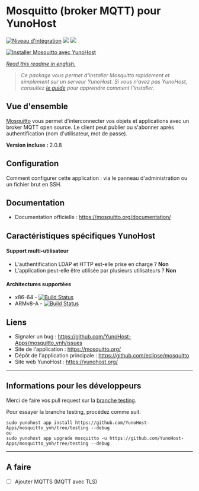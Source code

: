# Mosquitto (broker MQTT) pour YunoHost

[![Niveau d'intégration](https://dash.yunohost.org/integration/mosquitto.svg)](https://dash.yunohost.org/appci/app/mosquitto)
![](https://ci-apps.yunohost.org/ci/badges/mosquitto.status.svg)
![](https://ci-apps.yunohost.org/ci/badges/mosquitto.maintain.svg)

[![Installer Mosquitto avec YunoHost](https://install-app.yunohost.org/install-with-yunohost.svg)](https://install-app.yunohost.org/?app=mosquitto)

*[Read this readme in english.](./README.md)*

> *Ce package vous permet d'installer Mosquitto rapidement et simplement sur un serveur YunoHost.
Si vous n'avez pas YunoHost, consultez [le guide](https://yunohost.org/#/install) pour apprendre comment l'installer.*

## Vue d'ensemble

[Mosquitto](https://mosquitto.org/) vous permet d'interconnecter vos objets et applications avec un broker MQTT open source. Le client peut publier ou s'abonner après authentification (nom d'utilisateur, mot de passe).

**Version incluse :** 2.0.8

## Configuration

Comment configurer cette application : via le panneau d'administration ou un fichier brut en SSH.

## Documentation

 * Documentation officielle : https://mosquitto.org/documentation/

## Caractéristiques spécifiques YunoHost

#### Support multi-utilisateur

 * L'authentification LDAP et HTTP est-elle prise en charge ? **Non**
 * L'application peut-elle être utilisée par plusieurs utilisateurs ? **Non**

#### Architectures supportées

 * x86-64 - [![Build Status](https://ci-apps.yunohost.org/ci/logs/mosquitto.svg)](https://ci-apps.yunohost.org/ci/apps/mosquitto/)
 * ARMv8-A - [![Build Status](https://ci-apps-arm.yunohost.org/ci/logs/mosquitto.svg)](https://ci-apps-arm.yunohost.org/ci/apps/mosquitto/)

## Liens

 * Signaler un bug : https://github.com/YunoHost-Apps/mosquitto_ynh/issues
 * Site de l'application : https://mosquitto.org/
 * Dépôt de l'application principale : https://github.com/eclipse/mosquitto
 * Site web YunoHost : https://yunohost.org/

---

## Informations pour les développeurs

Merci de faire vos pull request sur la [branche testing](https://github.com/YunoHost-Apps/mosquitto_ynh/tree/testing).

Pour essayer la branche testing, procédez comme suit.
```
sudo yunohost app install https://github.com/YunoHost-Apps/mosquitto_ynh/tree/testing --debug
ou
sudo yunohost app upgrade mosquitto -u https://github.com/YunoHost-Apps/mosquitto_ynh/tree/testing --debug
```

---

## A faire

- [ ] Ajouter MQTTS (MQTT avec TLS)

